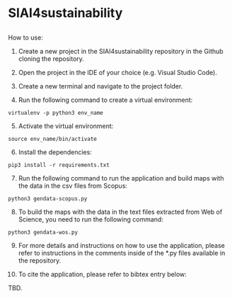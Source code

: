 # SIAI4sustainability

## 

How to use:

1) Create a new project in the SIAI4sustainability repository in the Github cloning the repository.

2) Open the project in the IDE of your choice (e.g. Visual Studio Code).

3) Create a new terminal and navigate to the project folder.

4) Run the following command to create a virtual environment:

```virtualenv -p python3 env_name```

5) Activate the virtual environment:

```source env_name/bin/activate```

6) Install the dependencies:

```pip3 install -r requirements.txt```

7) Run the following command to run the application and build maps with the data in the csv files from Scopus:

```python3 gendata-scopus.py```

8) To build the maps with the data in the text files extracted from Web of Science, you need to run the following command:

```python3 gendata-wos.py```

9) For more details and instructions on how to use the application, please refer to instructions in the comments inside of the *.py files available in the repository.

10) To cite the application, please refer to bibtex entry below:

TBD.